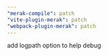```yaml
---
"merak-compile": patch
"vite-plugin-merak": patch
"webpack-plugin-merak": patch
---
```


add logpath option to help debug
